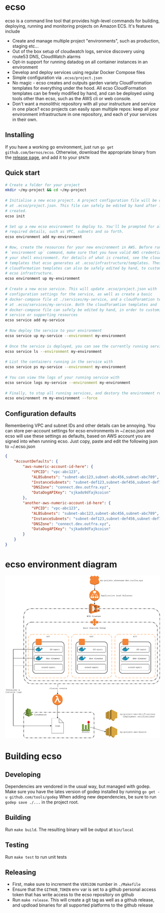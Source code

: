 # ecso
ecso is a command line tool that provides high-level commands for building, 
deploying, running and monitoring projects on Amazon ECS. It's features include
- Create and manage multiple project "environments", such as production, 
  staging etc...
- Out of the box setup of cloudwatch logs, service discovery using route53 DNS, 
  CloudWatch alarms
- Opt-in support for running datadog on all container instances in an 
  environment
- Develop and deploy services using regular Docker Compose files
- Simple configuration via `.ecso/project.json`
- No magic - ecso creates and outputs garden variety CloudFormation templates 
  for everything under the hood. All ecso CloudFormation templates can be 
  freely modified by hand, and can be deployed using tools other than ecso, 
  such as the AWS cli or web console.
- Don't want a monolithic repository with all your instructure and service in 
  one place? ecso projects can easily span multiple repos: keep all your 
  environment infrastructure in one repository, and each of your services in 
  their own.

## Installing
If you have a working go environment, just run 
`go get github.com/bernos/ecso`. Otherwise, download the appropriate binary 
from the [release page](https://github.com/bernos/ecso/releases/latest), and 
add it to your `$PATH`

## Quick start

```bash
# Create a folder for your project
mkdir ~/my-project && cd ~/my-project

# Initialise a new ecso project. A project configuration file will be created 
# at .ecso/project.json. This file can safely be edited by hand after it is 
# created.
ecso init

# Set up a new ecso environment to deploy to. You'll be prompted for all the
# required details, such as VPC, subnets and so forth.
ecso environment add my-environment

# Now, create the resources for your new environment in AWS. Before running the
# `environment up` command, make sure that you have valid AWS credentials in
# your shell environment. For details of what is created, see the cloudformation 
# templates that ecso generates at .ecso/infrastructure/templates. These 
# cloudformation templates can also be safely edited by hand, to customise your
# ecso infrastructure.
ecso environment up my-environment

# Create a new ecso service. This will update .ecso/project.json with 
# configuration settings for the service, as well as create a basic 
# docker-compose file at ./services/my-service, and a cloudforamtion template 
# at .ecso/services/my-service. Both the cloudforamtion templates and 
# docker-compose file can safely be edited by hand, in order to customise the 
# service or supporting resources
ecso service add my-service

# Now deploy the service to your environment
ecso service up my-service --environment my-environment

# Once the service is deployed, you can see the currently running services with
ecso service ls --environment my-environment

# List the containers running in the service with
ecso service ps my-service --environment my-environment

# You can view the logs of your running service with
ecso service logs my-service --environment my-environment

# Finally, to stop all running services, and destory the environment run
ecso environment rm my-environment --force
```

## Configuration defaults
Remembering VPC and subnet IDs and other details can be annoying. You can store
per-account settings for ecso environments in ~/.ecso.json and ecso will use
these settings as defaults, based on AWS account you are signed into when 
running ecso. Just copy, paste and edit the following json to ~/.ecso.json

```json
{
    "AccountDefaults": {
        "aws-numeric-account-id-here": {
            "VPCID": "vpc-abc123",
            "ALBSubnets": "subnet-abc123,subnet-abc456,subnet-abc789",
            "InstanceSubnets": "subnet-def123,subnet-def456,subnet-def789",
            "DNSZone": "connect.dev.outfra.xyz",
            "DataDogAPIKey": "sjkado9dfajkcoisn"
        },
        "another-aws-numeric-account-id-here": {
            "VPCID": "vpc-abc123",
            "ALBSubnets": "subnet-abc123,subnet-abc456,subnet-abc789",
            "InstanceSubnets": "subnet-def123,subnet-def456,subnet-def789",
            "DNSZone": "connect.dev.outfra.xyz",
            "DataDogAPIKey": "sjkado9dfajkcoisn"
        }
    }
}
```

# ecso environment diagram

![ecso environment](/docs/images/ecso-environment.png)

# Building ecso

## Developing
Dependencies are vendored in the usual way, but managed with godep. Make sure 
you have the lates version of godep installed by running 
`go get -u github.com/tools/godep` When adding new dependencies, be sure to run 
`godep save ./...` in the project root.

## Building
Run `make build`. The resulting binary will be output at `bin/local`

## Testing
Run `make test` to run unit tests

## Releasing
- First, make sure to increment the `VERSION` number in `./Makefile`
- Ensure that the `GITHUB_TOKEN` env var is set to a github personal access 
  token that has write access to the ecso repository on github
- Run `make release`. This will create a git tag as well as a github release, 
  and updload binaries for all supported platforms to the github release
